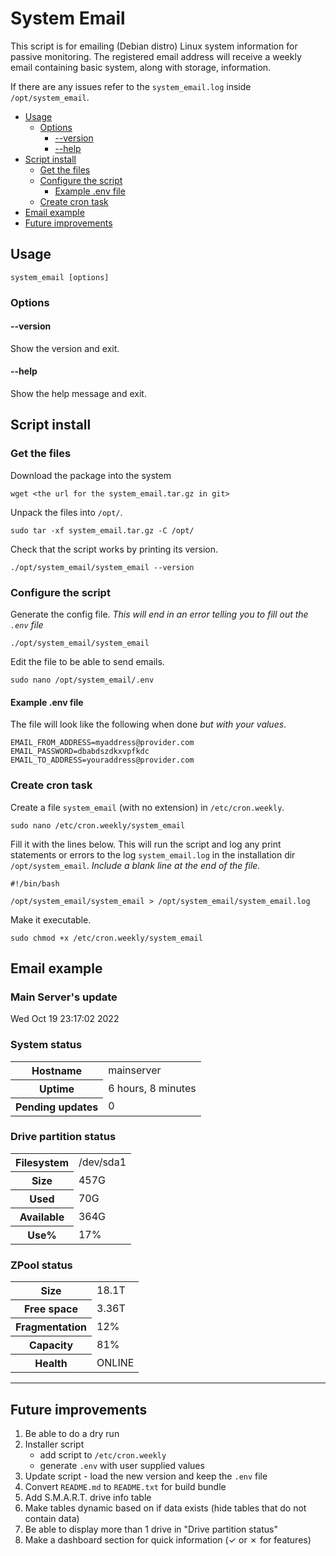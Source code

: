 # System Email

This script is for emailing (Debian distro) Linux system information for passive
monitoring. The registered email address will receive a weekly email containing
basic system, along with storage, information.

If there are any issues refer to the `system_email.log` inside `/opt/system_email`.

<!-- TOC -->

* [Usage](#usage)
    * [Options](#options)
        * [--version](#--version)
        * [--help](#--help)
* [Script install](#script-install)
    * [Get the files](#get-the-files)
    * [Configure the script](#configure-the-script)
        * [Example .env file](#example-env-file)
    * [Create cron task](#create-cron-task)
* [Email example](#email-example)
* [Future improvements](#future-improvements)

<!-- TOC -->

## Usage

```shell
system_email [options]
```

### Options

#### --version

Show the version and exit.

#### --help

Show the help message and exit.

## Script install

### Get the files

Download the package into the system

```shell
wget <the url for the system_email.tar.gz in git>
```

Unpack the files into `/opt/`.

```shell
sudo tar -xf system_email.tar.gz -C /opt/
```

Check that the script works by printing its version.

```shell
./opt/system_email/system_email --version
```

### Configure the script

Generate the config file.
*This will end in an error telling you to fill out the `.env` file*

```shell
./opt/system_email/system_email
```

Edit the file to be able to send emails.

```shell
sudo nano /opt/system_email/.env
```

#### Example .env file

The file will look like the following when done *but with your values*.

```text
EMAIL_FROM_ADDRESS=myaddress@provider.com
EMAIL_PASSWORD=dbabdszdkxvpfkdc
EMAIL_TO_ADDRESS=youraddress@provider.com
```

### Create cron task

Create a file `system_email` (with no extension) in `/etc/cron.weekly`.

```shell
sudo nano /etc/cron.weekly/system_email
```

Fill it with the lines below. This will run the script and log any print
statements or errors to the log `system_email.log` in the installation dir
`/opt/system_email`.
*Include a blank line at the end of the file.*

```shell
#!/bin/bash

/opt/system_email/system_email > /opt/system_email/system_email.log

```

Make it executable.

```shell
sudo chmod +x /etc/cron.weekly/system_email
```

## Email example

<body>
<h3>Main Server's update</h3>
<p>Wed Oct 19 23:17:02 2022</p>

<h3>System status</h3>
<table>
    <tr>
        <th>Hostname</th>
        <td>mainserver</td>
    </tr>
    <tr>
        <th>Uptime</th>
        <td>6 hours, 8 minutes</td>
    </tr>
    <tr>
        <th>Pending updates</th>
        <td>0</td>
    </tr>
</table>


<h3>Drive partition status</h3>
<table>
    <tr>
        <th>Filesystem</th>
        <td>/dev/sda1</td>
    </tr>
    <tr>
        <th>Size</th>
        <td>457G</td>
    </tr>
    <tr>
        <th>Used</th>
        <td>70G</td>
    </tr>
    <tr>
        <th>Available</th>
        <td>364G</td>
    </tr>
    <tr>
        <th>Use%</th>
        <td>17%</td>
    </tr>
</table>


<h3>ZPool status</h3>
<table>
    <tr>
        <th>Size</th>
        <td>18.1T</td>
    </tr>
    <tr>
        <th>Free space</th>
        <td>3.36T</td>
    </tr>
    <tr>
        <th>Fragmentation</th>
        <td>12%</td>
    </tr>
    <tr>
        <th>Capacity</th>
        <td>81%</td>
    </tr>
    <tr>
        <th>Health</th>
        <td>ONLINE</td>
    </tr>
</table>
</body>

<hr/>

## Future improvements

1. Be able to do a dry run
2. Installer script
    - add script to `/etc/cron.weekly`
    - generate `.env` with user supplied values
3. Update script - load the new version and keep the `.env` file
4. Convert `README.md` to `README.txt` for build bundle
5. Add S.M.A.R.T. drive info table
6. Make tables dynamic based on if data exists (hide tables that do not contain data)
7. Be able to display more than 1 drive in "Drive partition status"
8. Make a dashboard section for quick information (&check; or &cross; for features)